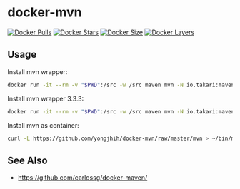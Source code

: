 # docker-mvn

[![Docker Pulls](https://img.shields.io/docker/pulls/_/maven.svg)](https://hub.docker.com/r/_/maven/)
[![Docker Stars](https://img.shields.io/docker/stars/_/maven.svg)](https://hub.docker.com/r/_/maven/)
[![Docker Size](https://img.shields.io/imagelayers/image-size/_/maven/latest.svg)](https://imagelayers.io/?images=_/maven:latest)
[![Docker Layers](https://img.shields.io/imagelayers/layers/_/maven/latest.svg)](https://imagelayers.io/?images=_/maven:latest)

## Usage

Install mvn wrapper:

```sh
docker run -it --rm -v "$PWD":/src -w /src maven mvn -N io.takari:maven:wrapper
```

Install mvn wrapper 3.3.3:

```sh
docker run -it --rm -v "$PWD":/src -w /src maven mvn -N io.takari:maven:wrapper -Dmaven=3.3.3
```

Install mvn as container:

```sh
curl -L https://github.com/yongjhih/docker-mvn/raw/master/mvn > ~/bin/mvn && chmod a+x ~/bin/mvn
```


## See Also

* https://github.com/carlossg/docker-maven/
